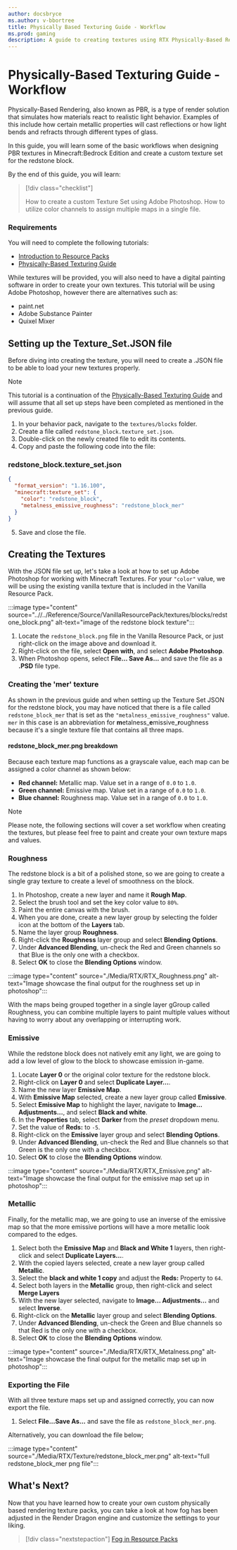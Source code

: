 ```yaml
---
author: docsbryce
ms.author: v-bbortree
title: Physically Based Texturing Guide - Workflow
ms.prod: gaming
description: A guide to creating textures using RTX Physically-Based Rendering with Adobe Photoshop
---
```


<!-- !! Include samples in multiple lighting scenarios -->

# Physically-Based Texturing Guide - Workflow

Physically-Based Rendering, also known as PBR, is a type of render solution that simulates how materials react to realistic light behavior. Examples of this include how certain metallic properties will cast reflections or how light bends and refracts through different types of glass.

In this guide, you will learn some of the basic workflows when designing PBR textures in Minecraft:Bedrock Edition and create a custom texture set for the redstone block.

By the end of this guide, you will learn:

> [!div class="checklist"]
>
> How to create a custom Texture Set using Adobe Photoshop.
> How to utilize color channels to assign multiple maps in a single file.

### Requirements

You will need to complete the following tutorials:

- [Introduction to Resource Packs](../../../ResourcePack.md)
- [Physically-Based Texturing Guide](RTX_PBRTexturingGuide_Intro.md)

While textures will be provided, you will also need to have a digital painting software in order to create your own textures. This tutorial will be using Adobe Photoshop, however there are alternatives such as:

- paint.net
- Adobe Substance Painter
- Quixel Mixer

## Setting up the Texture_Set.JSON file

Before diving into creating the texture, you will need to create a .JSON file to be able to load your new textures properly.

> [!NOTE]
> This tutorial is a continuation of the [Physically-Based Texturing Guide](RTX_PBRTexturingGuide_Intro.md) and will assume that all set up steps have been completed as mentioned in the previous guide.

1. In your behavior pack, navigate to the `textures/blocks` folder.
1. Create a file called `redstone_block.texture_set.json`.
1. Double-click on the newly created file to edit its contents.
1. Copy and paste the following code into the file:

### redstone_block.texture_set.json

```JSON
{
  "format_version": "1.16.100",
  "minecraft:texture_set": {
    "color": "redstone_block",
    "metalness_emissive_roughness": "redstone_block_mer"
  }
}
```

5. Save and close the file.

## Creating the Textures

With the JSON file set up, let's take a look at how to set up Adobe Photoshop for working with Minecraft Textures. For your `"color"` value, we will be using the existing vanilla texture that is included in the Vanilla Resource Pack.

:::image type="content" source="..//../Reference/Source/VanillaResourcePack/textures/blocks/redstone_block.png" alt-text="image of the redstone block texture":::

1. Locate the `redstone_block.png` file in the Vanilla Resource Pack, or just right-click on the image above and download it.
1. Right-click on the file, select **Open with**, and select **Adobe Photoshop**.
1. When Photoshop opens, select **File... Save As...** and save the file as a **.PSD** file type.

### Creating the 'mer' texture

As shown in the previous guide and when setting up the Texture Set JSON for the redstone block, you may have noticed that there is a file called `redstone_block_mer` that is set as the `"metalness_emissive_roughness"` value. `mer` in this case is an abbreviation for **m**etalness_**e**missive_**r**oughness because it's a single texture file that contains all three maps.

#### redstone_block_mer.png breakdown

Because each texture map functions as a grayscale value, each map can be assigned a color channel as shown below:

- **Red channel:** Metallic map. Value set in a range of `0.0` to `1.0`.
- **Green channel:** Emissive map. Value set in a range of `0.0` to `1.0`.
- **Blue channel:** Roughness map. Value set in a range of `0.0` to `1.0`.

> [!NOTE]
> Please note, the following sections will cover a set workflow when creating the textures, but please feel free to paint and create your own texture maps and values.

### Roughness

The redstone block is a bit of a polished stone, so we are going to create a single gray texture to create a level of smoothness on the block.

1. In Photoshop, create a new layer and name it **Rough Map**.
1. Select the brush tool and set the key color value to `80%`.
1. Paint the entire canvas with the brush.
1. When you are done, create a new layer group by selecting the folder icon at the bottom of the **Layers** tab.
1. Name the layer group **Roughness**.
1. Right-click the **Roughness** layer group and select **Blending Options**.
1. Under **Advanced Blending**, un-check the Red and Green channels so that Blue is the only one with a checkbox.
1. Select **OK** to close the **Blending Options** window.

:::image type="content" source="./Media/RTX/RTX_Roughness.png" alt-text="Image showcase the final output for the roughness set up in photoshop":::

With the maps being grouped together in a single layer gGroup called Roughness, you can combine multiple layers to paint multiple values without having to worry about any overlapping or interrupting work.

### Emissive

While the redstone block does not natively emit any light, we are going to add a low level of glow to the block to showcase emission in-game.

1. Locate **Layer 0** or the original color texture for the redstone block.
1. Right-click on **Layer 0** and select **Duplicate Layer...**.
1. Name the new layer **Emissive Map**.
1. With **Emissive Map** selected, create a new layer group called **Emissive**.
1. Select **Emissive Map** to highlight the layer, navigate to **Image... Adjustments...**, and select **Black and white**.
1. In the **Properties** tab, select **Darker** from the *preset* dropdown menu.
1. Set the value of **Reds:** to `-5`.
1. Right-click on the **Emissive** layer group and select **Blending Options**.
1. Under **Advanced Blending**, un-check the Red and Blue channels so that Green is the only one with a checkbox.
1. Select **OK** to close the **Blending Options** window.

:::image type="content" source="./Media/RTX/RTX_Emissive.png" alt-text="Image showcase the final output for the emissive map set up in photoshop":::

### Metallic

Finally, for the metallic map, we are going to use an inverse of the emissive map so that the more emissive portions will have a more metallic look compared to the edges.

1. Select both the **Emissive Map** and **Black and White 1** layers, then right-click and select **Duplicate Layers...**.
1. With the copied layers selected, create a new layer group called **Metallic**.
1. Select the **black and white 1 copy** and adjust the **Reds:** Property to `64`.
1. Select both layers in the **Metallic** group, then right-click and select **Merge Layers**
1. With the new layer selected, navigate to **Image... Adjustments...** and select **Inverse**.
1. Right-click on the **Metallic** layer group and select **Blending Options**.
1. Under **Advanced Blending**, un-check the Green and Blue channels so that Red is the only one with a checkbox.
1. Select **OK** to close the **Blending Options** window.

:::image type="content" source="./Media/RTX/RTX_Metalness.png" alt-text="Image showcase the final output for the metallic map set up in photoshop":::

### Exporting the File

With all three texture maps set up and assigned correctly, you can now export the file.

1. Select **File...Save As...** and save the file as `redstone_block_mer.png`.

Alternatively, you can download the file below;

:::image type="content" source="./Media/RTX/Texture/redstone_block_mer.png" alt-text="full redstone_block_mer png file":::

## What's Next?

Now that you have learned how to create your own custom physically based rendering texture packs, you can take a look at how fog has been adjusted in the Render Dragon engine and customize the settings to your liking.

> [!div class="nextstepaction"]
> [Fog in Resource Packs](../../../FogInResourcePacks.md)



<!-- !!! 1. Create your PBR textures and sideload them into the game.
   1. The .mcpack located in the Requirements section is a PBR texture pack that will enable ray tracing when added to a world.
   1. Creating a PBR texture will be covered in the PBR guide listed below. -->